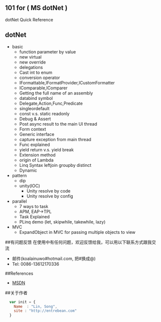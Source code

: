 ## 101 for ( MS dotNet )
dotNet Quick Reference

## dotNet

* basic
    * function parameter by value
    * new virtual
    * new override
    * delegations
    * Cast int to enum
    * conversion operator
    * IFormattable,IFormatProvider,ICustomFormatter
    * IComparable,IComparer
    * Getting the full name of an assembly
    * databind symbol
    * Delegate,Action,Func,Predicate
    * singleordefault
    * const v.s. static readonly
    * Debug & Assert
    * Post async result to the main UI thread
    * Form context
    * Generic interface
    * capture exception from main thread
    * Func explained
    * yield return v.s. yield break
    * Extension method
    * origin of Lambda
    * Linq Syntax leftjoin groupby distinct
    * Dynamic
* pattern
    * dip
    * unity(IOC)
        * Unity resolve by code
        * Unity resolve by config
* parallel
    * 7 ways to task
    * APM, EAP->TPL
    * Task Explained
    * PLinq demo (let, skipwhile, takewhile, lazy)
* MVC
    * ExpandObject in MVC for passing multiple objects to view

##有问题反馈
在使用中有任何问题，欢迎反馈给我，可以用以下联系方式跟我交流

* 邮件(koalainuwo#hotmail.com, 把#换成@)
* Tel: 0086-13612170336

##References

* [MSDN](http://msdn.microsoft.com/) 

##关于作者

```javascript
  var init = {
    Name  : "Lin, Song",
    site : "http://entrebean.com"
  }
```